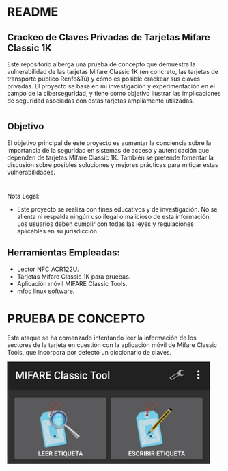# README

## Crackeo de Claves Privadas de Tarjetas Mifare Classic 1K

Este repositorio alberga una prueba de concepto que demuestra la vulnerabilidad de las tarjetas Mifare Classic 1K (en concreto, las tarjetas de transporte público Renfe&Tú) y cómo es posible crackear sus claves privadas. El proyecto se basa en mi investigación y experimentación en el campo de la ciberseguridad, y tiene como objetivo ilustrar las implicaciones de seguridad asociadas con estas tarjetas ampliamente utilizadas.
#
## Objetivo

El objetivo principal de este proyecto es aumentar la conciencia sobre la importancia de la seguridad en sistemas de acceso y autenticación que dependen de tarjetas Mifare Classic 1K. También se pretende fomentar la discusión sobre posibles soluciones y mejores prácticas para mitigar estas vulnerabilidades.
#
Nota Legal:

- Este proyecto se realiza con fines educativos y de investigación. No se alienta ni respalda ningún uso ilegal o malicioso de esta información. Los usuarios deben cumplir con todas las leyes y regulaciones aplicables en su jurisdicción.

## Herramientas Empleadas:

- Lector NFC ACR122U.
- Tarjetas Mifare Classic 1K para pruebas.
- Aplicación móvil MIFARE Classic Tools.
- mfoc linux software.
#
# PRUEBA DE CONCEPTO ##

Este ataque se ha comenzado intentando leer la información de los sectores de la tarjeta en cuestión con la aplicación móvil de Mifare Classic Tools, que incorpora por defecto un diccionario de claves.

<img src="images/MIFAREClassicTool.jpeg" alt="Mifare Classic Tools" width="475px">
